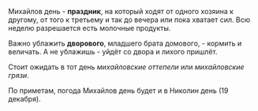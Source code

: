Михайлов день - **праздник**, на который ходят от одного хозяина к другому, от того к третьему и так до вечера или пока хватает сил. Всю неделю разрешается есть молочные продукты.

Важно ублажить **дворового**, младшего брата домового, - кормить и величать. А не ублажишь - уйдёт со двора и лихого пришлёт.

Стоит ожидать в тот день *михайловские оттепели* или *михайловские грязи*.

По приметам, погода Михайлов день будет и в Николин день (19 декабря). 